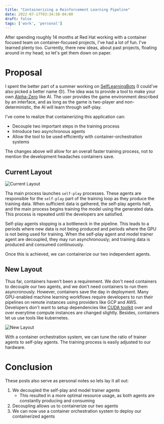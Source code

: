 ```yaml
---
title: "Containerizing a Reinforcement Learning Pipeline"
date: 2022-07-17T03:34:58-04:00
draft: false
tags: ['work', 'personal']
---
```


After spending roughly 14 months at Red Hat working with a container focused team on container-focused projects, I've had a lot of fun. I've learned plenty too. Currently, there new ideas, about past projects, floating around in my head; so let's get them down on paper.
<!--more-->
# Proposal

I spent the better part of a summer working on [SelfLearningBots](https://github.com/saqibali-2k/SelfLearningBots) (I could've also picked a better name 😞). The idea was to provide a tool to make your own [Alpha-Zero](https://en.wikipedia.org/wiki/AlphaZero) like AI.
The user provides the game environment described by an interface, and as long as the game is two-player and non-deterministic, the AI will learn through self-play.

I've come to realize that containerizing this application can:
* Decouple two important steps in the training process
* Introduce two asynchronous agents
* Allow the tool to be used efficiently with container-orchestration systems

The changes above will allow for an overall faster training process, not to mention the development headaches containers save.

## Current Layout
![Current Layout](/imgs/containerizing-ml/Before.png "Current Layout")

Tha main process launches `self-play` processes. These agents are responsible for the `self-play` part of the training loop as they produce the training data. When sufficient data is gathered, the self-play agents *halt*, and the main process begins training the model using the generated data. This process is repeated until the developers are satisfied. 

Self-play agents stopping is a bottleneck in the pipeline. This leads to a periods where new data is not being produced and periods where the GPU is not being used for training. When the self-play agent and model trainer agent are decoupled, they may run asynchronously; and training data is produced and consumed continuously.

Once this is achieved, we can containerize our two independent agents. 

## New Layout

Thus far, containers haven't been a requirement. We don't need containers to decouple our two agents, and we don't need containers to run them asyncronously. However, containers save the day in deployment. Many GPU-enabled machine learning workflows require developers to run their pipelines on remote instances using providers like GCP and AWS. Developers don't want to setup dependencies like [CUDA toolkit](https://developer.nvidia.com/cuda-toolkit) over and over everytime  compute instances are changed slightly. Besides, containers let us use tools like kubernetes. 

![New Layout](/imgs/containerizing-ml/After.png "New Layout")

With a container orchestration system, we can tune the ratio of trainer agents to self-play agents. The training process is easily adjusted to our hardware.

# Conclusion

These posts also serve as personal notes so lets lay it all out:
1. We decoupled the self-play and model trainer agents
    * This resulted in a more optimal resource usage, as both agents are constantly producing and consuming
1. Decoupling allows us to containerize our two agents
1. We can now use a container orchestration system to deploy our containerized agents
